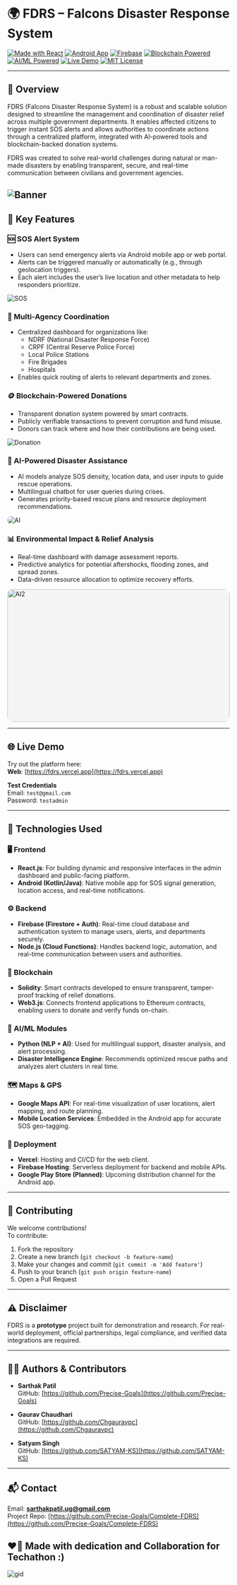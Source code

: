 # 🌍 FDRS – Falcons Disaster Response System

[![Made with React](https://img.shields.io/badge/Made%20with-React-61DAFB?logo=react&logoColor=white)](https://reactjs.org/)
[![Android App](https://img.shields.io/badge/Built%20for-Android-green?logo=android)]()
[![Firebase](https://img.shields.io/badge/Backend-Firebase-orange?logo=firebase)](https://firebase.google.com/)
[![Blockchain Powered](https://img.shields.io/badge/Secured%20By-Blockchain-6c4ad4?logo=ethereum)]()
[![AI/ML Powered](https://img.shields.io/badge/AI%2FML-Python-blue?logo=python)](https://python.org)
[![Live Demo](https://img.shields.io/badge/Live-Demo-brightgreen?logo=vercel)](https://fdrs.vercel.app)
[![MIT License](https://img.shields.io/github/license/Precise-Goals/Complete-FDRS)](LICENSE)

---

## 🚨 Overview

FDRS (Falcons Disaster Response System) is a robust and scalable solution designed to streamline the management and coordination of disaster relief across multiple government departments. It enables affected citizens to trigger instant SOS alerts and allows authorities to coordinate actions through a centralized platform, integrated with AI-powered tools and blockchain-backed donation systems.

FDRS was created to solve real-world challenges during natural or man-made disasters by enabling transparent, secure, and real-time communication between civilians and government agencies.

![Banner](image.png)
---

## 🔑 Key Features

### 🆘 SOS Alert System

- Users can send emergency alerts via Android mobile app or web portal.
- Alerts can be triggered manually or automatically (e.g., through geolocation triggers).
- Each alert includes the user’s live location and other metadata to help responders prioritize.

![SOS](image-1.png)

### 🏢 Multi-Agency Coordination

- Centralized dashboard for organizations like:
  - NDRF (National Disaster Response Force)
  - CRPF (Central Reserve Police Force)
  - Local Police Stations
  - Fire Brigades
  - Hospitals
- Enables quick routing of alerts to relevant departments and zones.

### 🪙 Blockchain-Powered Donations

- Transparent donation system powered by smart contracts.
- Publicly verifiable transactions to prevent corruption and fund misuse.
- Donors can track where and how their contributions are being used.

![Donation](image-2.png)

### 🤖 AI-Powered Disaster Assistance

- AI models analyze SOS density, location data, and user inputs to guide rescue operations.
- Multilingual chatbot for user queries during crises.
- Generates priority-based rescue plans and resource deployment recommendations.


<div style="display: flex; gap: 10px; flex-wrap: wrap; justify-content: center;flex-direction:column">
  <img src="image-4.png" alt="AI" style="flex: 2; max-width: 60%; height: auto; object-fit: cover; border-radius: 8px;" />
</div>



### 📊 Environmental Impact & Relief Analysis

- Real-time dashboard with damage assessment reports.
- Predictive analytics for potential aftershocks, flooding zones, and spread zones.
- Data-driven resource allocation to optimize recovery efforts.

<div style="width: 100%; max-width: 800px; overflow: hidden; border-radius: 12px; display: flex; justify-content: center; align-items: center; background-color: #f5f5f5; height:300px">
  <img src="image-3.png" alt="AI2" style="width: 100%; height: 300px; object-fit: cover; border-radius: 10px;" />
</div>

---

## 🌐 Live Demo

Try out the platform here:  
**Web**: [https://fdrs.vercel.app](https://fdrs.vercel.app)

**Test Credentials**  
Email: `test@gmail.com`  
Password: `testadmin`

---

## 🧠 Technologies Used

### 🖥️ Frontend

- **React.js**: For building dynamic and responsive interfaces in the admin dashboard and public-facing platform.
- **Android (Kotlin/Java)**: Native mobile app for SOS signal generation, location access, and real-time notifications.

### ⚙️ Backend

- **Firebase (Firestore + Auth)**: Real-time cloud database and authentication system to manage users, alerts, and departments securely.
- **Node.js (Cloud Functions)**: Handles backend logic, automation, and real-time communication between users and authorities.

### 🔐 Blockchain

- **Solidity**: Smart contracts developed to ensure transparent, tamper-proof tracking of relief donations.
- **Web3.js**: Connects frontend applications to Ethereum contracts, enabling users to donate and verify funds on-chain.

### 🤖 AI/ML Modules

- **Python (NLP + AI)**: Used for multilingual support, disaster analysis, and alert processing.
- **Disaster Intelligence Engine**: Recommends optimized rescue paths and analyzes alert clusters in real time.

### 🗺️ Maps & GPS

- **Google Maps API**: For real-time visualization of user locations, alert mapping, and route planning.
- **Mobile Location Services**: Embedded in the Android app for accurate SOS geo-tagging.

### 🚀 Deployment

- **Vercel**: Hosting and CI/CD for the web client.
- **Firebase Hosting**: Serverless deployment for backend and mobile APIs.
- **Google Play Store (Planned)**: Upcoming distribution channel for the Android app.

---

## 🤝 Contributing

We welcome contributions!  
To contribute:

1. Fork the repository
2. Create a new branch (`git checkout -b feature-name`)
3. Make your changes and commit (`git commit -m 'Add feature'`)
4. Push to your branch (`git push origin feature-name`)
5. Open a Pull Request

---

## ⚠️ Disclaimer

FDRS is a **prototype** project built for demonstration and research. For real-world deployment, official partnerships, legal compliance, and verified data integrations are required.

---

## 👨‍💻 Authors & Contributors

- **Sarthak Patil**  
  GitHub: [https://github.com/Precise-Goals](https://github.com/Precise-Goals)

- **Gaurav Chaudhari**  
  GitHub: [https://github.com/Chgauravpc](https://github.com/Chgauravpc)

- **Satyam Singh**  
  GitHub: [https://github.com/SATYAM-KS](https://github.com/SATYAM-KS)

---

## 📬 Contact

Email: **sarthakpatil.ug@gmail.com**  
Project Repo: [https://github.com/Precise-Goals/Complete-FDRS](https://github.com/Precise-Goals/Complete-FDRS)


## ❤️‍🔥 Made with dedication and Collaboration for Techathon :)

![gid](https://i.pinimg.com/originals/cf/2c/a4/cf2ca4f35eff08e2d8724e2e4b5cdf42.gif)
